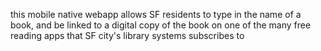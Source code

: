 this  mobile native webapp allows SF residents to type in the name of a book, and be linked to a digital copy of the book on one of the many free reading apps that SF city's library systems subscribes to
